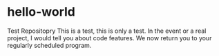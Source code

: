 # hello-world
Test Repositopry
This is a test, this is only a test.
In the event or a real project, I would tell you about code features.
We now return you to your regularly scheduled program.
